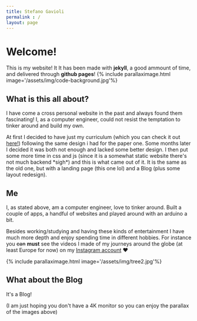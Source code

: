 ```yaml
---
title: Stefano Gavioli
permalink : /
layout: page
---
```

# Welcome!

This is my website! It It has been made with **jekyll**, a good ammount of time, and delivered through **github pages**! 
{% include parallaximage.html image='/assets/img/code-background.jpg'%}
## What is this all about?
I have come a cross personal website in the past and always found them fascinating! I, as a computer engineer, could not resist the temptation to tinker around and build my own.

At first I decided to have just my curriculum (which you can check it out [here!](/curriculum)) following the same design i had for the paper one. Some months later I decided it was both not enough and lacked some better design. I then put some more time in css and js (since it is a somewhat static website there's not much backend \*sigh\*) and this is what came out of it. It is the same as the old one, but with a landing page (this one lol) and a Blog (plus some layout redesign).


## Me
I, as stated above, am a computer engineer, love to tinker around. Built a couple of apps, a handful of websites and played around with an arduino a bit.

Besides working/studying and having these kinds of entertainment I have much more depth and enjoy spending time in different hobbies. 
For instance you ~~can~~ **must** see the videos I made of my journeys around the globe (at least Europe for now) on my [Instagram account](https://www.instagram.com/steps.by.steps/channel/) ❤️

{% include parallaximage.html image='/assets/img/tree2.jpg'%} 
## What about the Blog
It's a Blog!




(I am just hoping you don't have a 4K monitor so you can enjoy the parallax of the images above)
